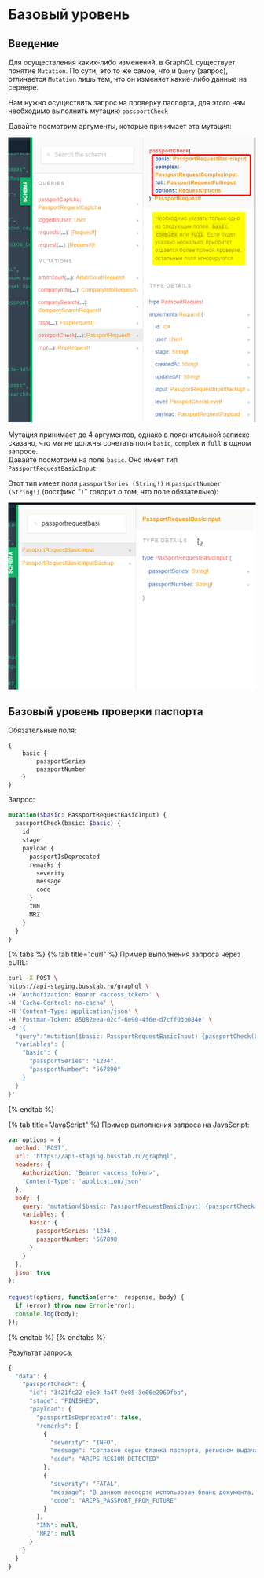 # Базовый уровень

## Введение

Для осуществления каких-либо изменений, в GraphQL существует понятие `Mutation`. По сути, это то же самое, что и `Query` \(запрос\), отличается `Mutation` лишь тем, что он изменяет какие-либо данные на сервере.

Нам нужно осуществить запрос на проверку паспорта, для этого нам необходимо выполнить мутацию `passportCheck`

Давайте посмотрим аргументы, которые принимает эта мутация:

![&#x41E;&#x43F;&#x438;&#x441;&#x430;&#x43D;&#x438;&#x435; &#x43C;&#x443;&#x442;&#x430;&#x446;&#x438;&#x438; &#x432; &#x430;&#x432;&#x442;&#x43E;&#x43C;&#x430;&#x442;&#x438;&#x447;&#x435;&#x441;&#x43A;&#x438; &#x433;&#x435;&#x43D;&#x435;&#x440;&#x438;&#x440;&#x443;&#x435;&#x43C;&#x43E;&#x439; &#x434;&#x43E;&#x43A;&#x443;&#x43C;&#x435;&#x43D;&#x442;&#x430;&#x446;&#x438;&#x438;](../.gitbook/assets/image%20%281%29.png)

Мутация принимает до 4 аргументов, однако в пояснительной записке сказано, что мы не должны сочетать поля `basic`, `complex` и `full` в одном запросе.  
Давайте посмотрим на поле `basic`. Оно имеет тип `PassportRequestBasicInput`

Этот тип имеет поля `passportSeries (String!)` и `passportNumber (String!)` \(постфикс "`!`" говорит о том, что поле обязательно\):

![](../.gitbook/assets/image%20%285%29.png)

## Базовый уровень проверки паспорта

Обязательные поля:

```text
{
    basic {
        passportSeries
        passportNumber
    }
}
```

Запрос:

```graphql
mutation($basic: PassportRequestBasicInput) {
  passportCheck(basic: $basic) {
    id
    stage
    payload {
      passportIsDeprecated
      remarks {
        severity
        message
        code
      }
      INN
      MRZ
    }
  }
}
```

{% tabs %}
{% tab title="curl" %}
Пример выполнения запроса через cURL:

```bash
curl -X POST \
https://api-staging.busstab.ru/graphql \
-H 'Authorization: Bearer <access_token>' \
-H 'Cache-Control: no-cache' \
-H 'Content-Type: application/json' \
-H 'Postman-Token: 85082eea-02cf-6e90-4f6e-d7cff03b084e' \
-d '{
  "query":"mutation($basic: PassportRequestBasicInput) {passportCheck(basic: $basic) {id, stage, payload{passportIsDeprecated, remarks{severity, message, code}, INN, MRZ}}}",
  "variables": {
    "basic": {
      "passportSeries": "1234",
      "passportNumber": "567890"
    }
  }
}'
```
{% endtab %}

{% tab title="JavaScript" %}
Пример выполнения запроса на JavaScript:

```javascript
var options = {
  method: 'POST',
  url: 'https://api-staging.busstab.ru/graphql',
  headers: {
    Authorization: 'Bearer <access_token>',
    'Content-Type': 'application/json'
  },
  body: {
    query: 'mutation($basic: PassportRequestBasicInput) {passportCheck(basic: $basic) {id, stage, payload{passportIsDeprecated, remarks{severity, message, code}, INN, MRZ}}}',
    variables: {
      basic: {
        passportSeries: '1234',
        passportNumber: '567890'
      }
    }
  },
  json: true
};

request(options, function(error, response, body) {
  if (error) throw new Error(error);
  console.log(body);
});
```
{% endtab %}
{% endtabs %}

Результат запроса:

```javascript
{
  "data": {
    "passportCheck": {
      "id": "3421fc22-e6e0-4a47-9e05-3e06e2069fba",
      "stage": "FINISHED",
      "payload": {
        "passportIsDeprecated": false,
        "remarks": [
          {
            "severity": "INFO",
            "message": "Согласно серии бланка паспорта, регионом выдачи является **Астраханская область**",
            "code": "ARCPS_REGION_DETECTED"
          },
          {
            "severity": "FATAL",
            "message": "В данном паспорте использован бланк документа, предусмотренный к выдаче в **2034** году.  \nЭто противоречит правилам выдачи и замены паспортов. Рекомендуется проведение дополнительной проверки.",
            "code": "ARCPS_PASSPORT_FROM_FUTURE"
          }
        ],
        "INN": null,
        "MRZ": null
      }
    }
  }
}
```

